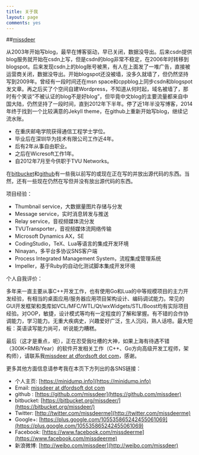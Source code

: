 ```yaml
---
title: 关于我
layout: page
comments: yes
---
```

  
##[missdeer](https://about.me/missdeer) 

从2003年开始写blog，最早在博客驱动，早已关闭，数据没导出。后来csdn提供blog服务就开始在csdn上写，但是csdn的blog非常不稳定，在2006年时转移到blogspot。后来发现csdn上的blog账号被黑，有人在上面发了一堆广告，直接被运营商关闭，数据没导出。开始blogspot还没被墙，没多久就墙了，但仍然坚持写到2009年。曾经有一段时间还在msn space和cppblog上同步csdn和blogspot发文章。再之后买了个空间自建Wordpress，不知道从何时起，域名被墙了，那时有个笑谈“不被认证的blog不是好blog”，但毕竟中文blog的主要流量都来自中国大陆，仍然坚持了一段时间，直到2012年下半年。停了近1年半没写博客，2014年终于找到一个比较满意的Jekyll theme，在github上重新开始写blog，继续记流水账。

- 在重庆邮电学院获得通信工程学士学位。
- 毕业后在深圳华为技术有限公司工作近4年。
- 后有2年从事自由职业。
- 之后在Wicresoft工作1年。
- 自2012年7月至今供职于TVU Networks。

在[bitbucket](https://bitbucket.org/missdeer)和[github](https://github.com/missdeer)有一些我以前写的或现在正在写的并放出源代码的东西。当然，还有一些现在仍然在写但并没有放出源代码的东西。

项目经验：

- Thumbnail service，大数据量图片存储与分发
- Message service，实时消息转发与推送
- Relay service，音视频媒体流分发
- TVUTransporter，音视频媒体流网络传输
- Microsoft Dynamics AX，SE
- CodingStudio，TeX、Lua等语言的集成开发环境
- Ninayan，多平台多协议SNS客户端
- Process Integrated Management System，流程集成管理系统
- Impeller，基于Ruby的自动化测试脚本集成开发环境

个人自我评价：

多年来一直主要从事C++开发工作，也有使用Go和Lua的中等规模项目的主力开发经验，有相当的桌面应用/服务器应用项目架构设计、编码调试能力。常见的GUI开发框架和类库如VCL/MFC/WTL/Qt/wxWidgets/STL/Boost均有实际项目经验。对OOP，敏捷，设计模式等均有一定程度的了解和掌握。有不错的合作协调能力，学习能力。无重大疾病史，兴趣爱好广泛，生人沉闷，熟人话唠。最大短板：英语读写能力尚可，听说能力糟糕。

最后（这才是重点，呃），正在忍受我吐槽的大神，如果上海有待遇不错（300K+RMB/Year）的软件开发相关工作（C++、Go方向高级开发工程师，架构师），请联系我[missdeer at dfordsoft dot com](mailto:missdeer@dfordsoft.com)，感谢。

更多其他方面信息请参考我在本页下方列出的各SNS链接：

* 个人主页: [https://minidump.info](https://minidump.info)
* Email: [missdeer at dfordsoft dot com](mailto:misdeer@dfordsoft.com)      
* github : [https://github.com/missdeer](https://github.com/missdeer)   
* bitbucket: [https://bitbucket.org/missdeer/](https://bitbucket.org/missdeer/)
* Twitter: [http://twitter.com/missdeerme](http://twitter.com/missdeerme)      
* Google+: [https://plus.google.com/105535865242455061069](https://plus.google.com/105535865242455061069)
* Facebook: [https://www.facebook.com/missdeerme](https://www.facebook.com/missdeerme)
* 新浪微博: [http://weibo.com/missdeer](http://weibo.com/missdeer)      

